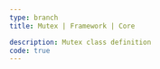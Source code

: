 ```yaml
---
type: branch
title: Mutex | Framework | Core

description: Mutex class definition
code: true
---
```

<RedirectToFirstChild />
